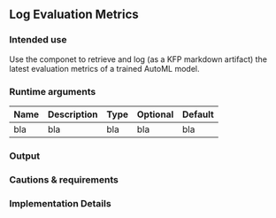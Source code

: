 ## Log Evaluation Metrics
### Intended use
Use the componet to retrieve and log (as a KFP markdown artifact) the latest evaluation metrics of a trained AutoML model.
### Runtime arguments
|Name|Description|Type|Optional|Default|
|----|-----------|----|--------|-------|
|bla|bla|bla|bla|bla|
### Output
### Cautions & requirements
### Implementation Details

